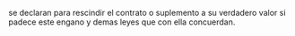 se declaran para rescindir el contrato o suplemento a su verdadero valor si padece este engano y demas leyes que con ella concuerdan.